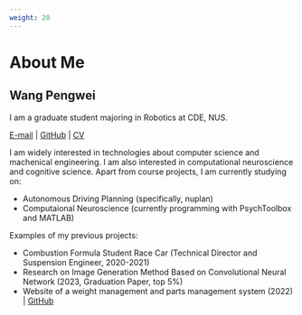 ```yaml
---
weight: 20
---
```

# About Me
## Wang Pengwei
I am a graduate student majoring in Robotics at CDE, NUS.

[E-mail](mailto:wang_pengwei@u.nus.edu) | [GitHub](https://github.com/penway/) | [CV](https://penway.cn/uploads/CV_WangPengwei.pdf)

I am widely interested in technologies about computer science and machenical engineering. I am also interested in computational neuroscience and cognitive science.
Apart from course projects, I am currently studying on:
- Autonomous Driving Planning (specifically, nuplan)
- Computaional Neuroscience (currently programming with PsychToolbox and MATLAB)

Examples of my previous projects:
- Combustion Formula Student Race Car (Technical Director and Suspension Engineer, 2020-2021)
- Research on Image Generation Method Based on Convolutional Neural Network (2023, Graduation Paper, top 5%)
- Website of a weight management and parts management system (2022) | 
  [GitHub](https://github.com/penway/WDC)
